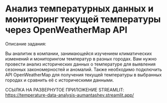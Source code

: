 # Анализ температурных данных и мониторинг текущей температуры через OpenWeatherMap API
Описание задания:

Вы аналитик в компании, занимающейся изучением климатических изменений и мониторингом температур в разных городах. Вам нужно провести анализ исторических данных о температуре для выявления сезонных закономерностей и аномалий. Также необходимо подключить API OpenWeatherMap для получения текущей температуры в выбранных городах и сравнить её с историческими данными.

ССЫЛКА НА РАЗВЕРНУТОЕ ПРИЛОЖЕНИЕ STREAMLIT: https://temperature-data-analysis-aumantashev.streamlit.app/
